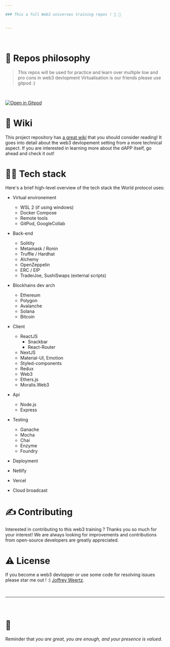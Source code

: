 ```yaml
---

### This a full Web3 universes training repos ! 🥳 🚀


---
```


<br />


# 🧐 Repos philosophy

> This repos will be used for practice and learn over multiple low and pro cons in web3 devlopment 
> Virtualisation is our friends please use gitpod :) 
<br />

[![Open in Gitpod](https://gitpod.io/button/open-in-gitpod.svg)](https://gitpod.io/#https://github.com/jSUNSH1NEw/Web3-course)

# 📒 Wiki

This project repository has [a great wiki](https://doc.clickup.com/4775737/d/h/4hqtt-4541/beef3073f375694) that you should consider reading! It goes into detail about the web3 devlopement setting from a more technical aspect. If you are interested in learning more about the dAPP itself, go ahead and check it out!

# 👨‍💻 Tech stack

Here's a brief high-level overview of the tech stack the World protocol uses:


- Virtual environement
  - WSL 2 (if using windows)
  - Docker Compose
  - Remote tools
  - GitPod, GoogleCollab


- Back-end
  - Solitity
  - Metamask / Ronin
  - Truffle  / Hardhat
  - Alchemy
  - OpenZeppelin 
  - ERC / EIP
  - TraderJoe, SushiSwaps (external scripts)

- Blockhains dev arch
  - Ethereum
  - Polygon
  - Avalanche
  - Solana
  - Bitcoin  

- Client
  - ReactJS
    - Snackbar
    - React-Router 
  - NextJS
  - Material-UI, Emotion
  - Styled-components
  - Redux
  - Web3
  - Ethers.js
  - Moralis.Web3

- Api
  - Node.js
  - Express

- Testing 
  - Ganache
  - Mocha
  - Chai
  - Enzyme
  - Foundry

- Deployment
 - Netlify
 - Vercel
 - Cloud broadcast 


# ✍️ Contributing

Interested in contributing to this web3 training ? Thanks you so much for your interest! We are always looking for improvements  and contributions from open-source developers are greatly appreciated.


# ⚠️ License

If you become a web3 devlopper or use some code for resolving issues please star me out ! :) [Joffrey Weertz](https://github.com/jSUNSH1NEw).

<br />

---

<br />

# 💛

Reminder that *you are great, you are enough, and your presence is valued.* 
